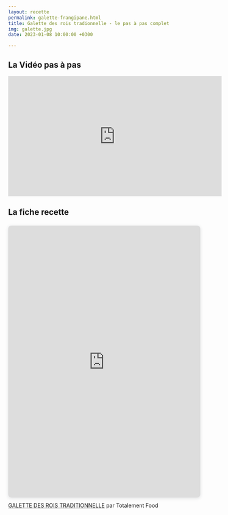 ```yaml
---
layout: recette
permalink: galette-frangipane.html
title: Galette des rois tradionnelle - le pas à pas complet
img: galette.jpg
date: 2023-01-08 10:00:00 +0300

---
```


## La Vidéo pas à pas

<iframe width="560" height="315" src="https://www.youtube.com/embed/mkFbzjE0MIU" title="YouTube video player" frameborder="0" allow="accelerometer; autoplay; clipboard-write; encrypted-media; gyroscope; picture-in-picture; web-share" allowfullscreen></iframe>

## La fiche recette

<div style="position: relative; width: 100%; height: 0; padding-top: 141.4286%;
 padding-bottom: 0; box-shadow: 0 2px 8px 0 rgba(63,69,81,0.16); margin-top: 1.6em; margin-bottom: 0.9em; overflow: hidden;
 border-radius: 8px; will-change: transform;">
  <iframe loading="lazy" style="position: absolute; width: 100%; height: 100%; top: 0; left: 0; border: none; padding: 0;margin: 0;"
    src="https:&#x2F;&#x2F;www.canva.com&#x2F;design&#x2F;DAFXKLZVCcA&#x2F;view?embed" allowfullscreen="allowfullscreen" allow="fullscreen">
  </iframe>
</div>
<a href="https:&#x2F;&#x2F;www.canva.com&#x2F;design&#x2F;DAFXKLZVCcA&#x2F;view?utm_content=DAFXKLZVCcA&amp;utm_campaign=designshare&amp;utm_medium=embeds&amp;utm_source=link" target="_blank" rel="noopener">GALETTE DES ROIS TRADITIONNELLE</a> par Totalement Food